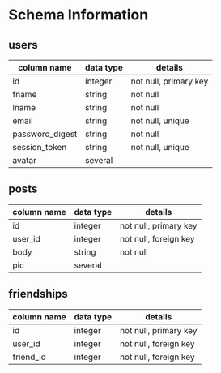 # Schema Information

## users
column name     | data type | details
----------------|-----------|-----------------------
id              | integer   | not null, primary key
fname           | string    | not null
lname           | string    | not null
email           | string    | not null, unique
password_digest | string    | not null
session_token   | string    | not null, unique
avatar          | several   |

## posts
column name | data type | details
------------|-----------|-----------------------
id          | integer   | not null, primary key
user_id     | integer   | not null, foreign key
body        | string    | not null
pic         | several   |

## friendships
column name | data type | details
------------|-----------|-----------------------
id          | integer   | not null, primary key
user_id     | integer   | not null, foreign key
friend_id   | integer   | not null, foreign key
